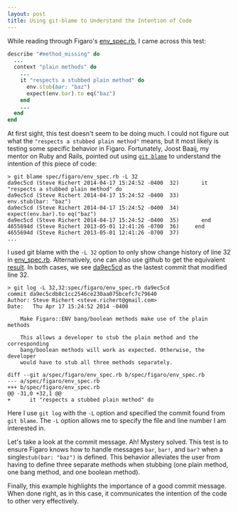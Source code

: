 ```yaml
---
layout: post
title: Using git-blame to Understand the Intention of Code
---
```

While reading through Figaro's [env_spec.rb](https://github.com/laserlemon/figaro/blob/master/spec/figaro/env_spec.rb), I came across this test:

```ruby
describe "#method_missing" do
  ...
  context "plain methods" do
    ...
    it "respects a stubbed plain method" do
      env.stub(bar: "baz")
      expect(env.bar).to eq("baz")
    end
    ...
  end
end
```
At first sight, this test doesn't seem to be doing much.  I could not figure out what the `"respects a stubbed plain method"` means, but it most likely is testing some specific behavior in Figaro.  Fortunately, Joost Baaij, my mentor on Ruby and Rails, pointed out using [`git blame`](http://git-scm.com/docs/git-blame) to understand the intention of this piece of code:

```
> git blame spec/figaro/env_spec.rb -L 32
da9ec5cd (Steve Richert 2014-04-17 15:24:52 -0400  32)       it "respects a stubbed plain method" do
da9ec5cd (Steve Richert 2014-04-17 15:24:52 -0400  33)         env.stub(bar: "baz")
da9ec5cd (Steve Richert 2014-04-17 15:24:52 -0400  34)         expect(env.bar).to eq("baz")
da9ec5cd (Steve Richert 2014-04-17 15:24:52 -0400  35)       end
4655694d (Steve Richert 2013-05-01 12:41:26 -0700  36)     end
4655694d (Steve Richert 2013-05-01 12:41:26 -0700  37) 
...
```
I used git blame with the `-L 32` option to only show change history of line 32 in [env_spec.rb](https://github.com/laserlemon/figaro/blob/master/spec/figaro/env_spec.rb).  Alternatively, one can also use github to get the equivalent [result](https://github.com/laserlemon/figaro/blame/master/spec/figaro/env_spec.rb#L32).  In both cases, we see [da9ec5cd](https://github.com/laserlemon/figaro/commit/da9ec5cdb8c1cc2546ce230aa075bcefc7c79640) as the lastest commit that modified line 32.
```
> git log -L 32,32:spec/figaro/env_spec.rb da9ec5cd
commit da9ec5cdb8c1cc2546ce230aa075bcefc7c79640
Author: Steve Richert <steve.richert@gmail.com>
Date:   Thu Apr 17 15:24:52 2014 -0400

    Make Figaro::ENV bang/boolean methods make use of the plain methods
    
    This allows a developer to stub the plain method and the corresponding
    bang/boolean methods will work as expected. Otherwise, the developer
    would have to stub all three methods separately.

diff --git a/spec/figaro/env_spec.rb b/spec/figaro/env_spec.rb
--- a/spec/figaro/env_spec.rb
+++ b/spec/figaro/env_spec.rb
@@ -31,0 +32,1 @@
+      it "respects a stubbed plain method" do
```
Here I use `git log` with the `-L` option and specified the commit found from `git blame`.  The `-L` option allows me to specify the file and line number I am interested in.

Let's take a look at the commit message.  Ah! Mystery solved.  This test is to ensure Figaro knows how to handle messages `bar`, `bar!`, and `bar?` when a single`stub(bar: "baz")` is defined.  This behavior alleviates the user from having to define three separate methods when stubbing (one plain method, one bang method, and one boolean method).

Finally, this example highlights the importance of a good commit message.  When done right, as in this case, it communicates the intention of the code to other very effectively.